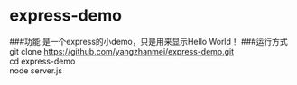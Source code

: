 # express-demo
###功能
是一个express的小demo，只是用来显示Hello World！
###运行方式
git clone https://github.com/yangzhanmei/express-demo.git<br/>
cd express-demo<br/>
node server.js
